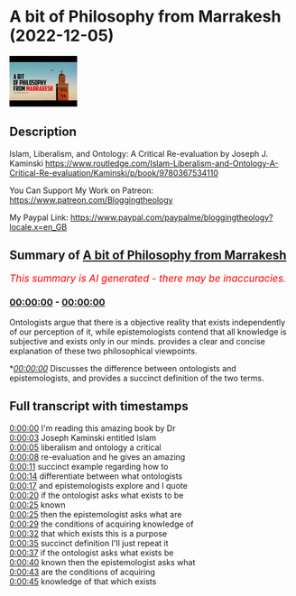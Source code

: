 # A bit of Philosophy from Marrakesh (2022-12-05)

![alt A bit of Philosophy from Marrakesh](952CLhm97ik.jpg "A bit of Philosophy from Marrakesh")

## Description

Islam, Liberalism, and Ontology: A Critical Re-evaluation by Joseph J. Kaminski https://www.routledge.com/Islam-Liberalism-and-Ontology-A-Critical-Re-evaluation/Kaminski/p/book/9780367534110

You Can Support My Work on Patreon:
https://www.patreon.com/Bloggingtheology

My Paypal Link: 
https://www.paypal.com/paypalme/bloggingtheology?locale.x=en_GB

## Summary of [A bit of Philosophy from Marrakesh](https://www.youtube.com/watch?v=952CLhm97ik)


*<span style="color:red; font-size:125%">This summary is AI generated - there may be inaccuracies</span>. [](/)*

### [00:00:00](https://www.youtube.com/watch?v=952CLhm97ik&t=0) - [00:00:00](https://www.youtube.com/watch?v=952CLhm97ik&t=0)

Ontologists argue that there is a objective reality that exists independently of our perception of it, while epistemologists contend that all knowledge is subjective and exists only in our minds.  provides a clear and concise explanation of these two philosophical viewpoints.

**[00:00:00](https://www.youtube.com/watch?v=952CLhm97ik&t=0)* Discusses the difference between ontologists and epistemologists, and provides a succinct definition of the two terms.

## Full transcript with timestamps

[0:00:00](https://youtu.be/952CLhm97ik?t=0) I'm reading this amazing book by Dr  
[0:00:03](https://youtu.be/952CLhm97ik?t=3) Joseph Kaminski entitled Islam  
[0:00:05](https://youtu.be/952CLhm97ik?t=5) liberalism and ontology a critical  
[0:00:08](https://youtu.be/952CLhm97ik?t=8) re-evaluation and he gives an amazing  
[0:00:11](https://youtu.be/952CLhm97ik?t=11) succinct example regarding how to  
[0:00:14](https://youtu.be/952CLhm97ik?t=14) differentiate between what ontologists  
[0:00:17](https://youtu.be/952CLhm97ik?t=17) and epistemologists explore and I quote  
[0:00:20](https://youtu.be/952CLhm97ik?t=20) if the ontologist asks what exists to be  
[0:00:25](https://youtu.be/952CLhm97ik?t=25) known  
[0:00:25](https://youtu.be/952CLhm97ik?t=25) then the epistemologist asks what are  
[0:00:29](https://youtu.be/952CLhm97ik?t=29) the conditions of acquiring knowledge of  
[0:00:32](https://youtu.be/952CLhm97ik?t=32) that which exists this is a purpose  
[0:00:35](https://youtu.be/952CLhm97ik?t=35) succinct definition I'll just repeat it  
[0:00:37](https://youtu.be/952CLhm97ik?t=37) if the ontologist asks what exists be  
[0:00:40](https://youtu.be/952CLhm97ik?t=40) known then the epistemologist asks what  
[0:00:43](https://youtu.be/952CLhm97ik?t=43) are the conditions of acquiring  
[0:00:45](https://youtu.be/952CLhm97ik?t=45) knowledge of that which exists  
